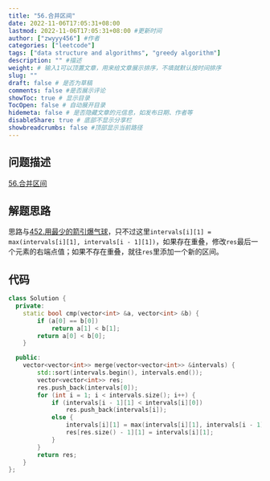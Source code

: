 ```yaml
---
title: "56.合并区间"
date: 2022-11-06T17:05:31+08:00
lastmod: 2022-11-06T17:05:31+08:00 #更新时间
author: ["zwyyy456"] #作者
categories: ["leetcode"]
tags: ["data structure and algorithms", "greedy algorithm"]
description: "" #描述
weight: # 输入1可以顶置文章，用来给文章展示排序，不填就默认按时间排序
slug: ""
draft: false # 是否为草稿
comments: false #是否展示评论
showToc: true # 显示目录
TocOpen: false # 自动展开目录
hidemeta: false # 是否隐藏文章的元信息，如发布日期、作者等
disableShare: true # 底部不显示分享栏
showbreadcrumbs: false #顶部显示当前路径
---
```

## 问题描述
[56.合并区间](https://leetcode.cn/problems/merge-intervals/)

## 解题思路
思路与[452.用最少的箭引爆气球](https://zwyyy456.vercel.app/zh/posts/tech/452.minimum-number-of-arrows-to-burst-balloons/)，只不过这里`intervals[i][1] = max(intervals[i][1], intervals[i - 1][1])`，如果存在重叠，修改`res`最后一个元素的右端点值；如果不存在重叠，就往`res`里添加一个新的区间。

## 代码
```cpp
class Solution {
  private:
    static bool cmp(vector<int> &a, vector<int> &b) {
        if (a[0] == b[0])
            return a[1] < b[1];
        return a[0] < b[0];
    }

  public:
    vector<vector<int>> merge(vector<vector<int>> &intervals) {
        std::sort(intervals.begin(), intervals.end());
        vector<vector<int>> res;
        res.push_back(intervals[0]);
        for (int i = 1; i < intervals.size(); i++) {
            if (intervals[i - 1][1] < intervals[i][0])
                res.push_back(intervals[i]);
            else {
                intervals[i][1] = max(intervals[i][1], intervals[i - 1][1]);
                res[res.size() - 1][1] = intervals[i][1];
            }
        }
        return res;
    }
};
```

